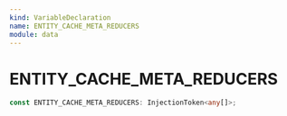 ```yaml
---
kind: VariableDeclaration
name: ENTITY_CACHE_META_REDUCERS
module: data
---
```


# ENTITY_CACHE_META_REDUCERS

```ts
const ENTITY_CACHE_META_REDUCERS: InjectionToken<any[]>;
```
